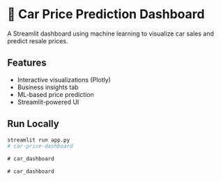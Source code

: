 # 🚗 Car Price Prediction Dashboard

A Streamlit dashboard using machine learning to visualize car sales and predict resale prices.

## Features
- Interactive visualizations (Plotly)
- Business insights tab
- ML-based price prediction
- Streamlit-powered UI

## Run Locally

```bash
streamlit run app.py
#   c a r - p r i c e - d a s h b o a r d 
 
 #   c a r _ d a s h b o a r d  
 #   c a r _ d a s h b o a r d  
 
